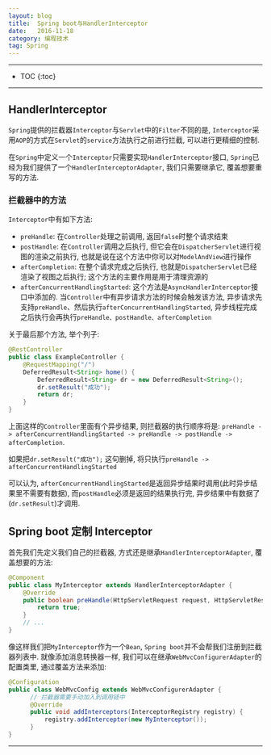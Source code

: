 ```yaml
---
layout: blog
title:  Spring boot与HandlerInterceptor
date:   2016-11-18
category: 编程技术
tag: Spring
---
```




*****

* TOC
{:toc}

*****

## HandlerInterceptor
`Spring`提供的拦截器`Interceptor`与`Servlet`中的`Filter`不同的是, `Interceptor`采用`AOP`的方式在`Servlet`的`service`方法执行之前进行拦截, 可以进行更精细的控制.

在`Spring`中定义一个`Interceptor`只需要实现`HandlerInterceptor`接口, `Spring`已经为我们提供了一个`HandlerInterceptorAdapter`, 我们只需要继承它, 覆盖想要重写的方法.

### 拦截器中的方法
`Interceptor`中有如下方法:

* `preHandle`: 在`Controller`处理之前调用, 返回`false`时整个请求结束
* `postHandle`: 在`Controller`调用之后执行, 但它会在`DispatcherServlet`进行视图的渲染之前执行, 也就是说在这个方法中你可以对`ModelAndView`进行操作
* `afterCompletion`: 在整个请求完成之后执行, 也就是`DispatcherServlet`已经渲染了视图之后执行; 这个方法的主要作用是用于清理资源的
* `afterConcurrentHandlingStarted`: 这个方法是`AsyncHandlerInterceptor`接口中添加的. 当`Controller`中有异步请求方法的时候会触发该方法, 异步请求先支持`preHandle`、然后执行`afterConcurrentHandlingStarted`, 异步线程完成之后执行会再执行`preHandle、postHandle、afterCompletion`

关于最后那个方法, 举个列子:

~~~java
@RestController
public class ExampleController {
    @RequestMapping("/")
    DeferredResult<String> home() {
        DeferredResult<String> dr = new DeferredResult<String>();
        dr.setResult("成功");
        return dr;
    }
}
~~~
上面这样的`Controller`里面有个异步结果, 则拦截器的执行顺序将是: `preHandle -> afterConcurrentHandlingStarted -> preHandle -> postHandle -> afterCompletion`.

如果把`dr.setResult("成功");` 这句删掉, 将只执行`preHandle -> afterConcurrentHandlingStarted`

可以认为, `afterConcurrentHandlingStarted`是返回异步结果时调用(此时异步结果里不需要有数据), 而`postHandle`必须是返回的结果执行完, 异步结果中有数据了(`dr.setResult`)才调用.

## Spring boot 定制 Interceptor

首先我们先定义我们自己的拦截器, 方式还是继承`HandlerInterceptorAdapter`, 覆盖想要的方法:

~~~java
@Component
public class MyInterceptor extends HandlerInterceptorAdapter {
    @Override
    public boolean preHandle(HttpServletRequest request, HttpServletResponse response, Object handler) throws Exception {
        return true;
    }
    // ...
}
~~~
像这样我们把`MyInterceptor`作为一个`Bean`, `Spring boot`并不会帮我们注册到拦截器列表中. 就像添加消息转换器一样, 我们可以在继承`WebMvcConfigurerAdapter`的配置类里, 通过覆盖方法来添加:

~~~java
@Configuration
public class WebMvcConfig extends WebMvcConfigurerAdapter {
      // 拦截器需要手动加入到调用链中
      @Override
      public void addInterceptors(InterceptorRegistry registry) {
          registry.addInterceptor(new MyInterceptor());
      }
}
~~~


*****
